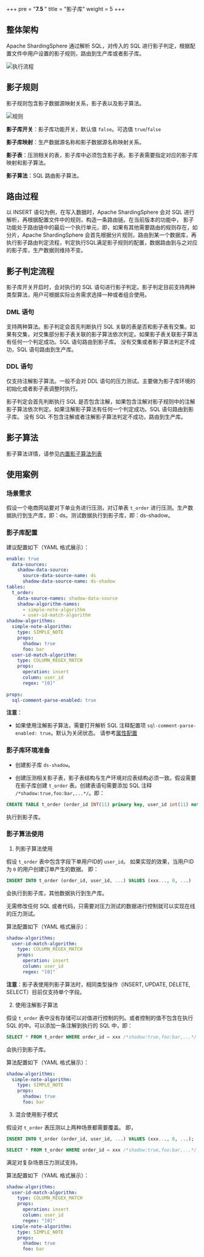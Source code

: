 +++
pre = "<b>7.5 </b>"
title = "影子库"
weight = 5
+++

## 整体架构

Apache ShardingSphere 通过解析 SQL，对传入的 SQL 进行影子判定，根据配置文件中用户设置的影子规则，路由到生产库或者影子库。

![执行流程](https://shardingsphere.apache.org/document/current/img/shadow/execute.png)

## 影子规则

影子规则包含影子数据源映射关系，影子表以及影子算法。

![规则](https://shardingsphere.apache.org/document/current/img/shadow/rule_cn.png)

**影子库开关**：影子库功能开关，默认值 `false`。可选值 `true`/`false`

**影子库映射**：生产数据源名称和影子数据源名称映射关系。

**影子表**：压测相关的表，影子库中必须包含影子表。影子表需要指定对应的影子库映射和影子算法。

**影子算法**：SQL 路由影子算法。

## 路由过程

以 INSERT 语句为例，在写入数据时，Apache ShardingSphere 会对 SQL 进行解析，再根据配置文件中的规则，构造一条路由链。在当前版本的功能中，
影子功能处于路由链中的最后一个执行单元，即，如果有其他需要路由的规则存在，如分片，Apache ShardingSphere 会首先根据分片规则，路由到某一个数据库，再
执行影子路由判定流程，判定执行SQL满足影子规则的配置，数据路由到与之对应的影子库，生产数据则维持不变。

## 影子判定流程
影子库开关开启时，会对执行的 SQL 语句进行影子判定。影子判定目前支持两种类型算法，用户可根据实际业务需求选择一种或者组合使用。

### DML 语句

支持两种算法。影子判定会首先判断执行 SQL 关联的表是否和影子表有交集。如果有交集，对交集部分影子表关联的影子算法依次判定。如果影子表关联影子算法有任何一个判定成功。SQL 语句路由到影子库。
没有交集或者影子算法判定不成功，SQL 语句路由到生产库。

### DDL 语句

仅支持注解影子算法。一般不会对 DDL 语句的压力测试。主要做为影子库环境的初始化或者影子表调整时执行。

影子判定会首先判断执行 SQL 是否包含注解，如果包含注解对影子规则中的注解影子算法依次判定。如果注解影子算法有任何一个判定成功。SQL 语句路由到影子库。
没有 SQL 不包含注解或者注解影子算法判定不成功，路由到生产库。

## 影子算法

影子算法详情，请参见[内置影子算法列表](/cn/user-manual/shardingsphere-jdbc/configuration/built-in-algorithm/shadow)

## 使用案例

### 场景需求

假设一个电商网站要对下单业务进行压测，对订单表 `t_order` 进行压测。生产数据执行到生产库，即：ds。测试数据执行到影子库，即：ds-shadow。

### 影子库配置

建议配置如下（YAML 格式展示）：

```yaml
enable: true
  data-sources:
    shadow-data-source:
      source-data-source-name: ds
      shadow-data-source-name: ds-shadow
tables:
  t_order:
    data-source-names: shadow-data-source
    shadow-algorithm-names:
      - simple-note-algorithm
      - user-id-match-algorithm
shadow-algorithms:
  simple-note-algorithm:
    type: SIMPLE_NOTE
    props:
      shadow: true
      foo: bar
  user-id-match-algorithm:
    type: COLUMN_REGEX_MATCH
    props:
      operation: insert
      column: user_id
      regex: "[0]"
      
props:
  sql-comment-parse-enabled: true
```

**注意**：
- 如果使用注解影子算法，需要打开解析 SQL 注释配置项 `sql-comment-parse-enabled: true`。默认为关闭状态。
  请参考[属性配置]( https://shardingsphere.apache.org/document/current/cn/user-manual/shardingsphere-jdbc/configuration/props/)


### 影子库环境准备

* 创建影子库 `ds-shadow`。

* 创建压测相关影子表，影子表结构与生产环境对应表结构必须一致。假设需要在影子库创建 `t_order` 表。创建表语句需要添加 SQL 注释 `/*shadow:true,foo:bar,...*/`。即：

```sql
CREATE TABLE t_order (order_id INT(11) primary key, user_id int(11) not null, ...) /*shadow:true,foo:bar,...*/
``` 
执行到影子库。

### 影子算法使用
   
1. 列影子算法使用

假设 `t_order` 表中包含字段下单用户ID的 `user_id`。 如果实现的效果，当用户ID为 `0` 的用户创建订单产生的数据。 即：

```sql
INSERT INTO t_order (order_id, user_id, ...) VALUES (xxx..., 0, ...)
```
会执行到影子库，其他数据执行到生产库。

无需修改任何 SQL 或者代码，只需要对压力测试的数据进行控制就可以实现在线的压力测试。

算法配置如下（YAML 格式展示）：

```yaml
shadow-algorithms:
  user-id-match-algorithm:
    type: COLUMN_REGEX_MATCH
    props:
      operation: insert
      column: user_id
      regex: "[0]"
```

**注意**：影子表使用列影子算法时，相同类型操作（INSERT, UPDATE, DELETE, SELECT）目前仅支持单个字段。

2. 使用注解影子算法

假设 `t_order` 表中没有存储可以对值进行控制的列。或者控制的值不包含在执行 SQL 的中。可以添加一条注解到执行的 SQL 中，即：
```sql
SELECT * FROM t_order WHERE order_id = xxx /*shadow:true,foo:bar,...*/ 
```
会执行到影子库。

算法配置如下（YAML 格式展示）：

```yaml
shadow-algorithms:
  simple-note-algorithm:
    type: SIMPLE_NOTE
    props:
      shadow: true
      foo: bar
```

3. 混合使用影子模式

假设对 `t_order` 表压测以上两种场景都需要覆盖。 即，

```sql
INSERT INTO t_order (order_id, user_id, ...) VALUES (xxx..., 0, ...);

SELECT * FROM t_order WHERE order_id = xxx /*shadow:true,foo:bar,...*/;
```
满足对复杂场景压力测试支持。

算法配置如下（YAML 格式展示）：

```yaml
shadow-algorithms:
  user-id-match-algorithm:
    type: COLUMN_REGEX_MATCH
    props:
      operation: insert
      column: user_id
      regex: "[0]"
  simple-note-algorithm:
    type: SIMPLE_NOTE
    props:
      shadow: true
      foo: bar
```
